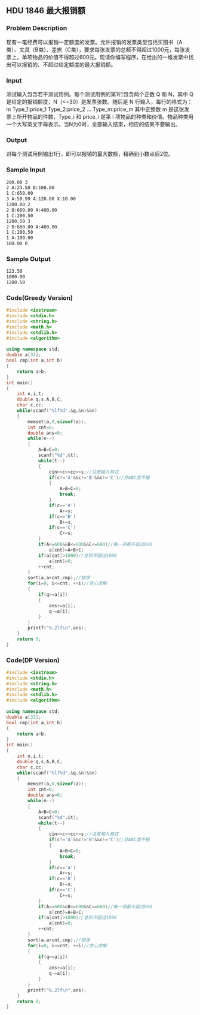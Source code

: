 ## HDU 1846 最大报销额

### **Problem Description**

现有一笔经费可以报销一定额度的发票。允许报销的发票类型包括买图书（A类）、文具（B类）、差旅（C类），要求每张发票的总额不得超过1000元，每张发票上，单项物品的价值不得超过600元。现请你编写程序，在给出的一堆发票中找出可以报销的、不超过给定额度的最大报销额。

### **Input**

测试输入包含若干测试用例。每个测试用例的第1行包含两个正数 Q 和 N，其中 Q 是给定的报销额度，N（<=30）是发票张数。随后是 N 行输入，每行的格式为：
m Type_1:price_1 Type_2:price_2 ... Type_m:price_m
其中正整数 m 是这张发票上所开物品的件数，Type_i 和 price_i 是第 i 项物品的种类和价值。物品种类用一个大写英文字母表示。当N为0时，全部输入结束，相应的结果不要输出。

### **Output**

对每个测试用例输出1行，即可以报销的最大数额，精确到小数点后2位。

### **Sample Input**

```markdown
200.00 3
2 A:23.50 B:100.00
1 C:650.00
3 A:59.99 A:120.00 X:10.00
1200.00 2
2 B:600.00 A:400.00
1 C:200.50
1200.50 3
2 B:600.00 A:400.00
1 C:200.50
1 A:100.00
100.00 0
```

### **Sample Output**

```markdown
123.50
1000.00
1200.50
```

### Code(Greedy Version)

```c++
#include <iostream>
#include <stdio.h>
#include <string.h>
#include <math.h>
#include <stdlib.h>
#include <algorithm>
 
using namespace std;
double a[33];
bool cmp(int a,int b)
{
    return a>b;
}
int main()
{
    int n,i,t;
    double q,s,A,B,C;
    char c,cc;
    while(scanf("%lf%d",&q,&n)&&n)
    {
        memset(a,0,sizeof(a));
        int cnt=0;
        double ans=0;
        while(n--)
        {
            A=B=C=0;
            scanf("%d",&t);
            while(t--)
            {
                cin>>c>>cc>>s;//注意输入格式
                if(c!='A'&&c!='B'&&c!='C')//非ABC类不报
                {
                    A=B=C=0;
                    break;
                }
                if(c=='A')
                    A+=s;
                if(c=='B')
                    B+=s;
                if(c=='C')
                    C+=s;
            }
            if(A<=600&&B<=600&&C<=600)//每一项都不超过600
                a[cnt]=A+B+C;
            if(a[cnt]>1000)//总和不超过1000
                a[cnt]=0;
            ++cnt;
        }
        sort(a,a+cnt,cmp);//排序
        for(i=0; i<=cnt; ++i)//贪心求解
        {
            if(q>=a[i])
            {
                ans+=a[i];
                q-=a[i];
            }
        }
        printf("%.2lf\n",ans);
    }
    return 0;
}
```

### Code(DP Version)

```c++
#include <iostream>
#include <stdio.h>
#include <string.h>
#include <math.h>
#include <stdlib.h>
#include <algorithm>
 
using namespace std;
double a[33];
bool cmp(int a,int b)
{
    return a>b;
}
int main()
{
    int n,i,t;
    double q,s,A,B,C;
    char c,cc;
    while(scanf("%lf%d",&q,&n)&&n)
    {
        memset(a,0,sizeof(a));
        int cnt=0;
        double ans=0;
        while(n--)
        {
            A=B=C=0;
            scanf("%d",&t);
            while(t--)
            {
                cin>>c>>cc>>s;//注意输入格式
                if(c!='A'&&c!='B'&&c!='C')//非ABC类不报
                {
                    A=B=C=0;
                    break;
                }
                if(c=='A')
                    A+=s;
                if(c=='B')
                    B+=s;
                if(c=='C')
                    C+=s;
            }
            if(A<=600&&B<=600&&C<=600)//每一项都不超过600
                a[cnt]=A+B+C;
            if(a[cnt]>1000)//总和不超过1000
                a[cnt]=0;
            ++cnt;
        }
        sort(a,a+cnt,cmp);//排序
        for(i=0; i<=cnt; ++i)//贪心求解
        {
            if(q>=a[i])
            {
                ans+=a[i];
                q-=a[i];
            }
        }
        printf("%.2lf\n",ans);
    }
    return 0;
}
```

